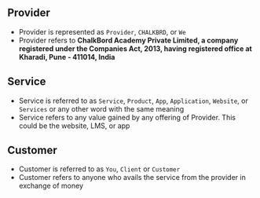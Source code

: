 ## Provider
* Provider is represented as `Provider`, `CHALKBRD`, or `We`
* Provider refers to **ChalkBord Academy Private Limited, a company registered under the Companies Act, 2013, having registered office at Kharadi, Pune - 411014, India**

## Service
* Service is referred to as `Service`, `Product`, `App`, `Application`, `Website`, or `Services` or any other word with the same meaning
* Service refers to any value gained by any offering of Provider. This could be the website, LMS, or app

## Customer
* Customer is referred to as `You`, `Client` or `Customer`
* Customer refers to anyone who avails the service from the provider in exchange of money

